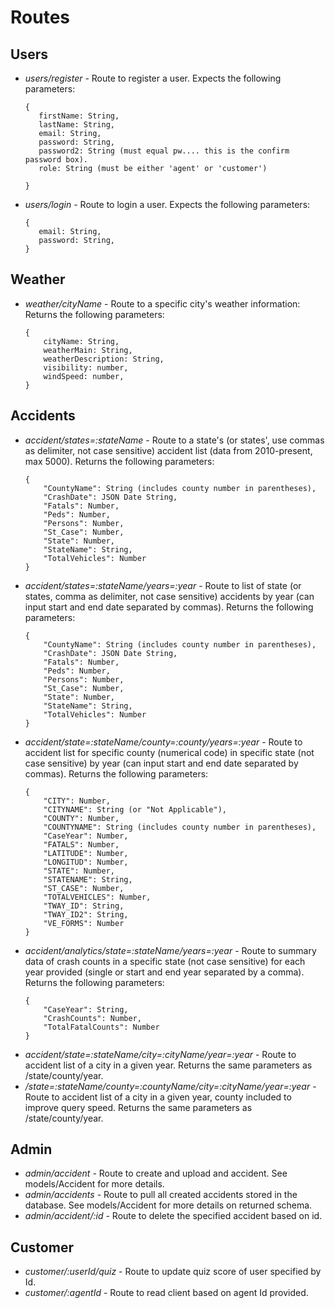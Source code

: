 # Routes

## Users
* _users/register_ - Route to register a user. Expects the following parameters:
     ````
    {
        firstName: String,
        lastName: String,
        email: String,
        password: String,
        password2: String (must equal pw.... this is the confirm password box).
        role: String (must be either 'agent' or 'customer')
      
    }

* _users/login_ - Route to login a user. Expects the following parameters:
     ````
    {
        email: String,
        password: String,
    }
  ````

## Weather
* _weather/cityName_ - Route to a specific city's weather information: Returns the following parameters:
    ````
    {
        cityName: String,
        weatherMain: String,
        weatherDescription: String,
        visibility: number,
        windSpeed: number,
    }
    ````
  
## Accidents
* _accident/states=:stateName_ - Route to a state's (or states', use commas as delimiter, not case sensitive) accident list (data from 2010-present, max 5000). Returns the following parameters:
    ````
    {
        "CountyName": String (includes county number in parentheses),
        "CrashDate": JSON Date String,
        "Fatals": Number,
        "Peds": Number,
        "Persons": Number,
        "St_Case": Number,
        "State": Number,
        "StateName": String,
        "TotalVehicles": Number
    }
    ````
* _accident/states=:stateName/years=:year_ - Route to list of state (or states, comma as delimiter, not case sensitive) accidents by year (can input start and end date separated by commas). Returns the following parameters:
    ````
    {
        "CountyName": String (includes county number in parentheses),
        "CrashDate": JSON Date String,
        "Fatals": Number,
        "Peds": Number,
        "Persons": Number,
        "St_Case": Number,
        "State": Number,
        "StateName": String,
        "TotalVehicles": Number
    }
    ````
* _accident/state=:stateName/county=:county/years=:year_ - Route to accident list for specific county (numerical code) in specific state (not case sensitive) by year (can input start and end date separated by commas). Returns the following parameters:
    ````
    {
        "CITY": Number,
        "CITYNAME": String (or "Not Applicable"),
        "COUNTY": Number,
        "COUNTYNAME": String (includes county number in parentheses),
        "CaseYear": Number,
        "FATALS": Number,
        "LATITUDE": Number,
        "LONGITUD": Number,
        "STATE": Number,
        "STATENAME": String,
        "ST_CASE": Number,
        "TOTALVEHICLES": Number,
        "TWAY_ID": String,
        "TWAY_ID2": String,
        "VE_FORMS": Number
    }
    ````
* _accident/analytics/state=:stateName/years=:year_ - Route to summary data of crash counts in a specific state (not case sensitive) for each year provided (single or start and end year separated by a comma). Returns the following parameters:
    ````
    {
        "CaseYear": String,
        "CrashCounts": Number,
        "TotalFatalCounts": Number
    }
    ````
* _accident/state=:stateName/city=:cityName/year=:year_ - Route to accident list of a city in a given year. Returns the same parameters as /state/county/year.
* _/state=:stateName/county=:countyName/city=:cityName/year=:year_ - Route to accident list of a city in a given year, county included to improve query speed. Returns the same parameters as /state/county/year.

## Admin
* _admin/accident_ - Route to create and upload and accident. See models/Accident for more details.
* _admin/accidents_ - Route to pull all created accidents stored in the database. See models/Accident for more details on returned schema.
* _admin/accident/:id_ - Route to delete the specified accident based on id.

## Customer
* _customer/:userId/quiz_ - Route to update quiz score of user specified by Id.
* _customer/:agentId_ - Route to read client based on agent Id provided.